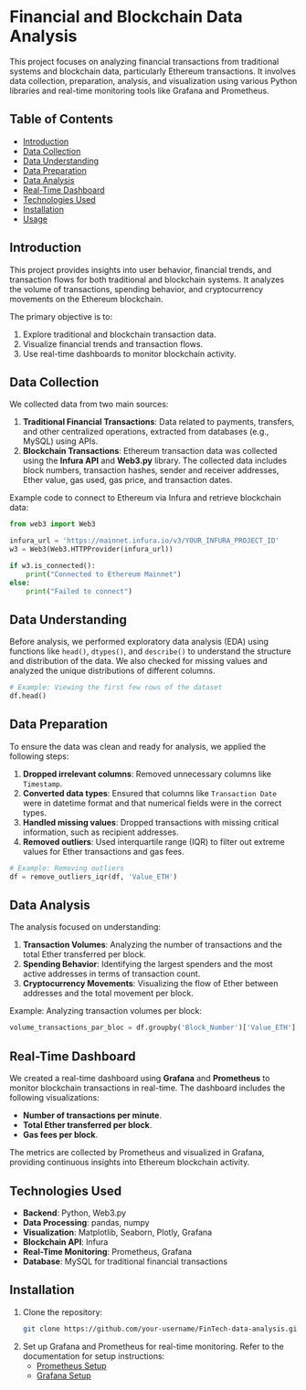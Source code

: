 # Financial and Blockchain Data Analysis

This project focuses on analyzing financial transactions from traditional systems and blockchain data, particularly Ethereum transactions. It involves data collection, preparation, analysis, and visualization using various Python libraries and real-time monitoring tools like Grafana and Prometheus.

## Table of Contents
- [Introduction](#introduction)
- [Data Collection](#data-collection)
- [Data Understanding](#data-understanding)
- [Data Preparation](#data-preparation)
- [Data Analysis](#data-analysis)
- [Real-Time Dashboard](#real-time-dashboard)
- [Technologies Used](#technologies-used)
- [Installation](#installation)
- [Usage](#usage)

## Introduction

This project provides insights into user behavior, financial trends, and transaction flows for both traditional and blockchain systems. It analyzes the volume of transactions, spending behavior, and cryptocurrency movements on the Ethereum blockchain.

The primary objective is to:
1. Explore traditional and blockchain transaction data.
2. Visualize financial trends and transaction flows.
3. Use real-time dashboards to monitor blockchain activity.

## Data Collection

We collected data from two main sources:
1. **Traditional Financial Transactions**: Data related to payments, transfers, and other centralized operations, extracted from databases (e.g., MySQL) using APIs.
2. **Blockchain Transactions**: Ethereum transaction data was collected using the **Infura API** and **Web3.py** library. The collected data includes block numbers, transaction hashes, sender and receiver addresses, Ether value, gas used, gas price, and transaction dates.

Example code to connect to Ethereum via Infura and retrieve blockchain data:
```python
from web3 import Web3

infura_url = 'https://mainnet.infura.io/v3/YOUR_INFURA_PROJECT_ID'
w3 = Web3(Web3.HTTPProvider(infura_url))

if w3.is_connected():
    print("Connected to Ethereum Mainnet")
else:
    print("Failed to connect")
```

## Data Understanding

Before analysis, we performed exploratory data analysis (EDA) using functions like `head()`, `dtypes()`, and `describe()` to understand the structure and distribution of the data. We also checked for missing values and analyzed the unique distributions of different columns.

```python
# Example: Viewing the first few rows of the dataset
df.head()
```

## Data Preparation

To ensure the data was clean and ready for analysis, we applied the following steps:
1. **Dropped irrelevant columns**: Removed unnecessary columns like `Timestamp`.
2. **Converted data types**: Ensured that columns like `Transaction Date` were in datetime format and that numerical fields were in the correct types.
3. **Handled missing values**: Dropped transactions with missing critical information, such as recipient addresses.
4. **Removed outliers**: Used interquartile range (IQR) to filter out extreme values for Ether transactions and gas fees.

```python
# Example: Removing outliers
df = remove_outliers_iqr(df, 'Value_ETH')
```

## Data Analysis

The analysis focused on understanding:
1. **Transaction Volumes**: Analyzing the number of transactions and the total Ether transferred per block.
2. **Spending Behavior**: Identifying the largest spenders and the most active addresses in terms of transaction count.
3. **Cryptocurrency Movements**: Visualizing the flow of Ether between addresses and the total movement per block.

Example: Analyzing transaction volumes per block:
```python
volume_transactions_par_bloc = df.groupby('Block_Number')['Value_ETH'].agg(['count', 'sum']).reset_index()
```

## Real-Time Dashboard

We created a real-time dashboard using **Grafana** and **Prometheus** to monitor blockchain transactions in real-time. The dashboard includes the following visualizations:
- **Number of transactions per minute**.
- **Total Ether transferred per block**.
- **Gas fees per block**.

The metrics are collected by Prometheus and visualized in Grafana, providing continuous insights into Ethereum blockchain activity.

## Technologies Used
- **Backend**: Python, Web3.py
- **Data Processing**: pandas, numpy
- **Visualization**: Matplotlib, Seaborn, Plotly, Grafana
- **Blockchain API**: Infura
- **Real-Time Monitoring**: Prometheus, Grafana
- **Database**: MySQL for traditional financial transactions

## Installation

1. Clone the repository:
   ```bash
   git clone https://github.com/your-username/FinTech-data-analysis.git
   ```
2. Set up Grafana and Prometheus for real-time monitoring. Refer to the documentation for setup instructions:
   - [Prometheus Setup](https://prometheus.io/docs/introduction/overview/)
   - [Grafana Setup](https://grafana.com/docs/grafana/latest/getting-started/)

